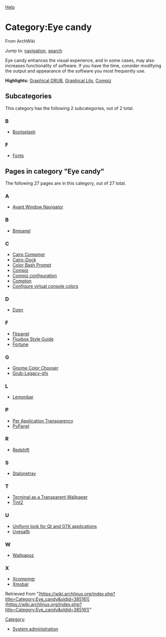 [Help](//www.mediawiki.org/wiki/Special:MyLanguage/Help:Categories)

# Category:Eye candy

From ArchWiki

Jump to: [navigation](#column-one), [search](#searchInput)

Eye candy enhances the visual experience, and in some cases, may also increases functionality of software. If you have the time, consider modifying the output and appearance of the software you most frequently use.

**Highlights:** [Graphical GRUB](/index.php/Graphical_GRUB "Graphical GRUB"), [Graphical Lilo](/index.php/Graphical_Lilo "Graphical Lilo"), [Compiz](/index.php/Compiz "Compiz")

## Subcategories

This category has the following 2 subcategories, out of 2 total.

### B

*   [Bootsplash](/index.php/Category:Bootsplash "Category:Bootsplash")

### F

*   [Fonts](/index.php/Category:Fonts "Category:Fonts")

## Pages in category "Eye candy"

The following 27 pages are in this category, out of 27 total.

### A

*   [Avant Window Navigator](/index.php/Avant_Window_Navigator "Avant Window Navigator")

### B

*   [Bmpanel](/index.php/Bmpanel "Bmpanel")

### C

*   [Cairo Compmgr](/index.php/Cairo_Compmgr "Cairo Compmgr")
*   [Cairo-Dock](/index.php/Cairo-Dock "Cairo-Dock")
*   [Color Bash Prompt](/index.php/Color_Bash_Prompt "Color Bash Prompt")
*   [Compiz](/index.php/Compiz "Compiz")
*   [Compiz configuration](/index.php/Compiz_configuration "Compiz configuration")
*   [Compton](/index.php/Compton "Compton")
*   [Configure virtual console colors](/index.php/Configure_virtual_console_colors "Configure virtual console colors")

### D

*   [Dzen](/index.php/Dzen "Dzen")

### F

*   [Fbpanel](/index.php/Fbpanel "Fbpanel")
*   [Fluxbox Style Guide](/index.php/Fluxbox_Style_Guide "Fluxbox Style Guide")
*   [Fortune](/index.php/Fortune "Fortune")

### G

*   [Gnome Color Chooser](/index.php/Gnome_Color_Chooser "Gnome Color Chooser")
*   [Grub-Legacy-gfx](/index.php/Grub-Legacy-gfx "Grub-Legacy-gfx")

### L

*   [Lemonbar](/index.php/Lemonbar "Lemonbar")

### P

*   [Per Application Transparency](/index.php/Per_Application_Transparency "Per Application Transparency")
*   [PyPanel](/index.php/PyPanel "PyPanel")

### R

*   [Redshift](/index.php/Redshift "Redshift")

### S

*   [Stalonetray](/index.php/Stalonetray "Stalonetray")

### T

*   [Terminal as a Transparent Wallpaper](/index.php/Terminal_as_a_Transparent_Wallpaper "Terminal as a Transparent Wallpaper")
*   [Tint2](/index.php/Tint2 "Tint2")

### U

*   [Uniform look for Qt and GTK applications](/index.php/Uniform_look_for_Qt_and_GTK_applications "Uniform look for Qt and GTK applications")
*   [Uvesafb](/index.php/Uvesafb "Uvesafb")

### W

*   [Wallpapoz](/index.php/Wallpapoz "Wallpapoz")

### X

*   [Xcompmgr](/index.php/Xcompmgr "Xcompmgr")
*   [Xmobar](/index.php/Xmobar "Xmobar")

Retrieved from "[https://wiki.archlinux.org/index.php?title=Category:Eye_candy&oldid=385161](https://wiki.archlinux.org/index.php?title=Category:Eye_candy&oldid=385161)"

[Category](/index.php/Special:Categories "Special:Categories"):

*   [System administration](/index.php/Category:System_administration "Category:System administration")